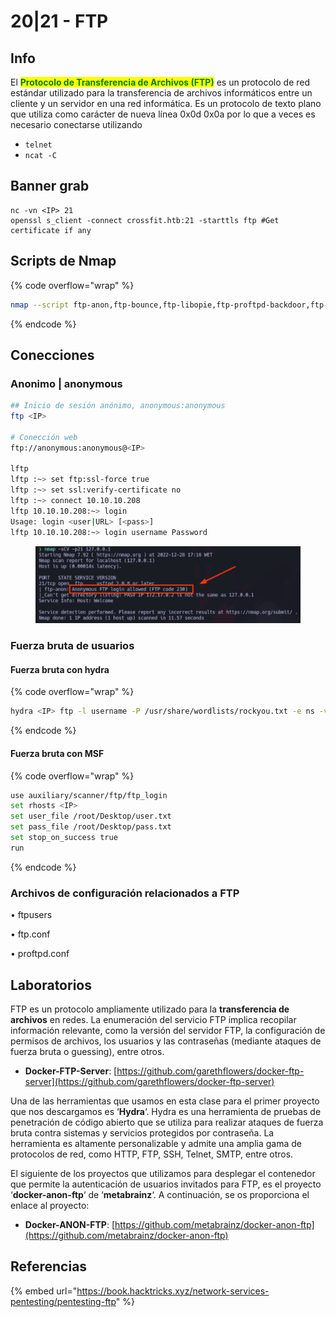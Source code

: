 # 20|21 - FTP

## Info

El <mark style="color:green;">**Protocolo de Transferencia de Archivos (FTP)**</mark> es un protocolo de red estándar utilizado para la transferencia de archivos informáticos entre un cliente y un servidor en una red informática. Es un protocolo de texto plano que utiliza como carácter de nueva línea 0x0d 0x0a por lo que a veces es necesario conectarse utilizando&#x20;

* `telnet`
* `ncat -C`

## Banner grab

```
nc -vn <IP> 21
openssl s_client -connect crossfit.htb:21 -starttls ftp #Get certificate if any
```

## Scripts de Nmap

{% code overflow="wrap" %}
```bash
nmap --script ftp-anon,ftp-bounce,ftp-libopie,ftp-proftpd-backdoor,ftp-vsftpd-backdoor,ftp-vuln-cve2010-4221,tftp-enum -p 21 192.168.6.66
```
{% endcode %}

## Conecciones

### Anonimo | anonymous

```bash
## Inicio de sesión anónimo, anonymous:anonymous
ftp <IP>

# Conección web
ftp://anonymous:anonymous@<IP>

lftp
lftp :~> set ftp:ssl-force true
lftp :~> set ssl:verify-certificate no
lftp :~> connect 10.10.10.208
lftp 10.10.10.208:~> login                       
Usage: login <user|URL> [<pass>]
lftp 10.10.10.208:~> login username Password
```

<figure><img src="../../../.gitbook/assets/image (10).png" alt=""><figcaption></figcaption></figure>

### Fuerza bruta de usuarios

#### Fuerza bruta con hydra

{% code overflow="wrap" %}
```bash
hydra <IP> ftp -l username -P /usr/share/wordlists/rockyou.txt -e ns -vV
```
{% endcode %}

#### Fuerza bruta con MSF

{% code overflow="wrap" %}
```bash
use auxiliary/scanner/ftp/ftp_login
set rhosts <IP>
set user_file /root/Desktop/user.txt
set pass_file /root/Desktop/pass.txt
set stop_on_success true
run
```
{% endcode %}



### Archivos de configuración relacionados a FTP

• ftpusers

• ftp.conf

• proftpd.conf



## Laboratorios

FTP es un protocolo ampliamente utilizado para la **transferencia de archivos** en redes. La enumeración del servicio FTP implica recopilar información relevante, como la versión del servidor FTP, la configuración de permisos de archivos, los usuarios y las contraseñas (mediante ataques de fuerza bruta o guessing), entre otros.

* **Docker-FTP-Server**: [https://github.com/garethflowers/docker-ftp-server](https://github.com/garethflowers/docker-ftp-server)

Una de las herramientas que usamos en esta clase para el primer proyecto que nos descargamos es ‘**Hydra**‘. Hydra es una herramienta de pruebas de penetración de código abierto que se utiliza para realizar ataques de fuerza bruta contra sistemas y servicios protegidos por contraseña. La herramienta es altamente personalizable y admite una amplia gama de protocolos de red, como HTTP, FTP, SSH, Telnet, SMTP, entre otros.

El siguiente de los proyectos que utilizamos para desplegar el contenedor que permite la autenticación de usuarios invitados para FTP, es el proyecto ‘**docker-anon-ftp**‘ de ‘**metabrainz**‘. A continuación, se os proporciona el enlace al proyecto:

* **Docker-ANON-FTP**: [https://github.com/metabrainz/docker-anon-ftp](https://github.com/metabrainz/docker-anon-ftp)





## Referencias

{% embed url="https://book.hacktricks.xyz/network-services-pentesting/pentesting-ftp" %}

